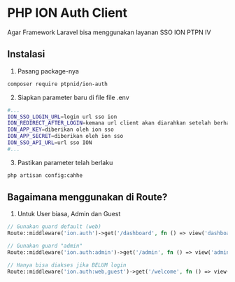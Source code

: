 # PHP ION Auth Client
Agar Framework Laravel bisa menggunakan layanan SSO ION PTPN IV

## Instalasi 

1. Pasang package-nya 

```sh
composer require ptpnid/ion-auth
```
2. Siapkan parameter baru di file file .env

```sh
#...
ION_SSO_LOGIN_URL=login url sso ion
ION_REDIRECT_AFTER_LOGIN=kemana url client akan diarahkan setelah berhasil login
ION_APP_KEY=diberikan oleh ion sso
ION_APP_SECRET=diberikan oleh ion sso
ION_SSO_API_URL=url sso ION
#...
```

3. Pastikan parameter telah berlaku

```sh
php artisan config:cahhe 
```

## Bagaimana menggunakan di Route?

1. Untuk User biasa, Admin dan Guest 
```php
// Gunakan guard default (web)
Route::middleware('ion.auth')->get('/dashboard', fn () => view('dashboard'));

// Gunakan guard "admin"
Route::middleware('ion.auth:admin')->get('/admin', fn () => view('admin.dashboard'));

// Hanya bisa diakses jika BELUM login
Route::middleware('ion.auth:web,guest')->get('/welcome', fn () => view('guest.welcome'));
```